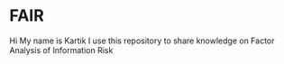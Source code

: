 # FAIR
Hi
My name is Kartik
I use this repository to share knowledge on Factor Analysis of Information Risk
